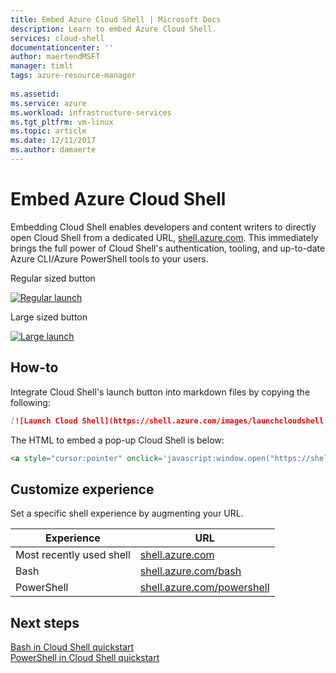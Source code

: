 ```yaml
---
title: Embed Azure Cloud Shell | Microsoft Docs
description: Learn to embed Azure Cloud Shell.
services: cloud-shell
documentationcenter: ''
author: maertendMSFT
manager: timlt
tags: azure-resource-manager
 
ms.assetid: 
ms.service: azure
ms.workload: infrastructure-services
ms.tgt_pltfrm: vm-linux
ms.topic: article
ms.date: 12/11/2017
ms.author: damaerte
---
```

# Embed Azure Cloud Shell

Embedding Cloud Shell enables developers and content writers to directly open Cloud Shell from a dedicated URL, [shell.azure.com](https://shell.azure.com). This immediately brings the full power of Cloud Shell's authentication, tooling, and up-to-date Azure CLI/Azure PowerShell tools to your users.

Regular sized button

[![Regular launch](https://shell.azure.com/images/launchcloudshell.png "Launch Azure Cloud Shell")](https://shell.azure.com)

Large sized button

[![Large launch](https://shell.azure.com/images/launchcloudshell@2x.png "Launch Azure Cloud Shell")](https://shell.azure.com)

## How-to

Integrate Cloud Shell's launch button into markdown files by copying the following:

```markdown
[![Launch Cloud Shell](https://shell.azure.com/images/launchcloudshell.png "Launch Cloud Shell")](https://shell.azure.com)
```

The HTML to embed a pop-up Cloud Shell is below:
```html
<a style="cursor:pointer" onclick='javascript:window.open("https://shell.azure.com", "_blank", "toolbar=no,scrollbars=yes,resizable=yes,menubar=no,location=no,status=no")'><img alt="Launch Azure Cloud Shell" src="https://shell.azure.com/images/launchcloudshell.png"></a>
```

## Customize experience

Set a specific shell experience by augmenting your URL.

|Experience   |URL   |
|---|---|
|Most recently used shell   |[shell.azure.com](https://shell.azure.com)           |
|Bash                       |[shell.azure.com/bash](https://shell.azure.com/bash)       |
|PowerShell                 |[shell.azure.com/powershell](https://shell.azure.com/powershell) |

## Next steps
[Bash in Cloud Shell quickstart](quickstart.md)<br>
[PowerShell in Cloud Shell quickstart](quickstart-powershell.md)
